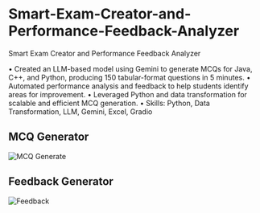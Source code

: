 # **Smart-Exam-Creator-and-Performance-Feedback-Analyzer**
Smart Exam Creator and Performance Feedback Analyzer

• Created an LLM-based model using Gemini to generate MCQs for Java, C++, and Python, producing 150 tabular-format questions in
5 minutes.
• Automated performance analysis and feedback to help students identify areas for improvement.
• Leveraged Python and data transformation for scalable and efficient MCQ generation.
• Skills: Python, Data Transformation, LLM, Gemini, Excel, Gradio

## **MCQ Generator**
![MCQ Generate](https://github.com/user-attachments/assets/962cca8b-9a95-467f-99ad-830fd135c9a8)

## **Feedback Generator**
![Feedback](https://github.com/user-attachments/assets/b22dc564-9fe8-4f8e-9b70-850cd1c2668a)

